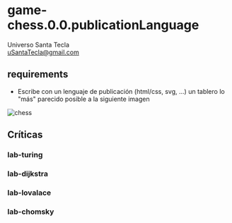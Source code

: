 # game-chess.0.0.publicationLanguage
Universo Santa Tecla  
[uSantaTecla@gmail.com](mailto:uSantaTecla@gmail.com)  
  
## requirements 

* Escribe con un lenguaje de publicación (html/css, svg, ...) un tablero lo "más" parecido posible a la siguiente imagen

![chess](../docs/images/chess.jpg) 

## Críticas   


###  lab-turing


### lab-dijkstra 


    
###  lab-lovalace 



    
###  lab-chomsky

